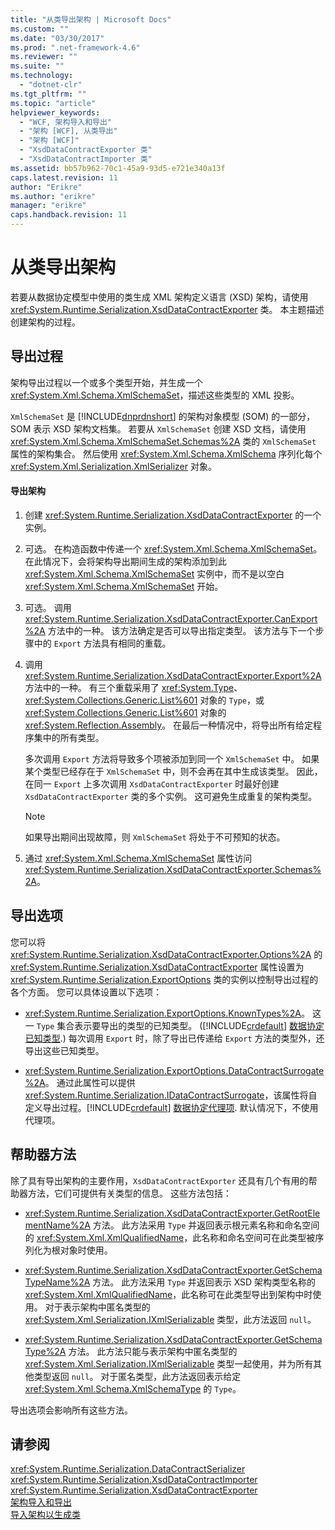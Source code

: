 ```yaml
---
title: "从类导出架构 | Microsoft Docs"
ms.custom: ""
ms.date: "03/30/2017"
ms.prod: ".net-framework-4.6"
ms.reviewer: ""
ms.suite: ""
ms.technology: 
  - "dotnet-clr"
ms.tgt_pltfrm: ""
ms.topic: "article"
helpviewer_keywords: 
  - "WCF, 架构导入和导出"
  - "架构 [WCF], 从类导出"
  - "架构 [WCF]"
  - "XsdDataContractExporter 类"
  - "XsdDataContractImporter 类"
ms.assetid: bb57b962-70c1-45a9-93d5-e721e340a13f
caps.latest.revision: 11
author: "Erikre"
ms.author: "erikre"
manager: "erikre"
caps.handback.revision: 11
---
```

# 从类导出架构
若要从数据协定模型中使用的类生成 XML 架构定义语言 \(XSD\) 架构，请使用 <xref:System.Runtime.Serialization.XsdDataContractExporter> 类。 本主题描述创建架构的过程。  
  
## 导出过程  
 架构导出过程以一个或多个类型开始，并生成一个 <xref:System.Xml.Schema.XmlSchemaSet>，描述这些类型的 XML 投影。  
  
 `XmlSchemaSet` 是 [!INCLUDE[dnprdnshort](../../../../includes/dnprdnshort-md.md)] 的架构对象模型 \(SOM\) 的一部分，SOM 表示 XSD 架构文档集。 若要从 `XmlSchemaSet` 创建 XSD 文档，请使用 <xref:System.Xml.Schema.XmlSchemaSet.Schemas%2A> 类的 `XmlSchemaSet` 属性的架构集合。 然后使用 <xref:System.Xml.Schema.XmlSchema> 序列化每个 <xref:System.Xml.Serialization.XmlSerializer> 对象。  
  
#### 导出架构  
  
1.  创建 <xref:System.Runtime.Serialization.XsdDataContractExporter> 的一个实例。  
  
2.  可选。 在构造函数中传递一个 <xref:System.Xml.Schema.XmlSchemaSet>。 在此情况下，会将架构导出期间生成的架构添加到此 <xref:System.Xml.Schema.XmlSchemaSet> 实例中，而不是以空白 <xref:System.Xml.Schema.XmlSchemaSet> 开始。  
  
3.  可选。 调用 <xref:System.Runtime.Serialization.XsdDataContractExporter.CanExport%2A> 方法中的一种。 该方法确定是否可以导出指定类型。 该方法与下一个步骤中的 `Export` 方法具有相同的重载。  
  
4.  调用 <xref:System.Runtime.Serialization.XsdDataContractExporter.Export%2A> 方法中的一种。 有三个重载采用了 <xref:System.Type>、<xref:System.Collections.Generic.List%601> 对象的 `Type`，或 <xref:System.Collections.Generic.List%601> 对象的 <xref:System.Reflection.Assembly>。 在最后一种情况中，将导出所有给定程序集中的所有类型。  
  
     多次调用 `Export` 方法将导致多个项被添加到同一个 `XmlSchemaSet` 中。 如果某个类型已经存在于 `XmlSchemaSet` 中，则不会再在其中生成该类型。 因此，在同一 `Export`  上多次调用 `XsdDataContractExporter` 时最好创建 `XsdDataContractExporter` 类的多个实例。 这可避免生成重复的架构类型。  
  
    > [!NOTE]
    >  如果导出期间出现故障，则 `XmlSchemaSet` 将处于不可预知的状态。  
  
5.  通过 <xref:System.Xml.Schema.XmlSchemaSet> 属性访问 <xref:System.Runtime.Serialization.XsdDataContractExporter.Schemas%2A>。  
  
## 导出选项  
 您可以将 <xref:System.Runtime.Serialization.XsdDataContractExporter.Options%2A> 的 <xref:System.Runtime.Serialization.XsdDataContractExporter> 属性设置为 <xref:System.Runtime.Serialization.ExportOptions> 类的实例以控制导出过程的各个方面。 您可以具体设置以下选项：  
  
-   <xref:System.Runtime.Serialization.ExportOptions.KnownTypes%2A>。 这一 `Type` 集合表示要导出的类型的已知类型。 \([!INCLUDE[crdefault](../../../../includes/crdefault-md.md)] [数据协定已知类型](../../../../docs/framework/wcf/feature-details/data-contract-known-types.md).\) 每次调用 `Export` 时，除了导出已传递给 `Export` 方法的类型外，还导出这些已知类型。  
  
-   <xref:System.Runtime.Serialization.ExportOptions.DataContractSurrogate%2A>。 通过此属性可以提供 <xref:System.Runtime.Serialization.IDataContractSurrogate>，该属性将自定义导出过程。[!INCLUDE[crdefault](../../../../includes/crdefault-md.md)] [数据协定代理项](../../../../docs/framework/wcf/extending/data-contract-surrogates.md). 默认情况下，不使用代理项。  
  
## 帮助器方法  
 除了具有导出架构的主要作用，`XsdDataContractExporter` 还具有几个有用的帮助器方法，它们可提供有关类型的信息。 这些方法包括：  
  
-   <xref:System.Runtime.Serialization.XsdDataContractExporter.GetRootElementName%2A> 方法。 此方法采用 `Type` 并返回表示根元素名称和命名空间的 <xref:System.Xml.XmlQualifiedName>，此名称和命名空间可在此类型被序列化为根对象时使用。  
  
-   <xref:System.Runtime.Serialization.XsdDataContractExporter.GetSchemaTypeName%2A> 方法。 此方法采用 `Type` 并返回表示 XSD 架构类型名称的 <xref:System.Xml.XmlQualifiedName>，此名称可在此类型导出到架构中时使用。 对于表示架构中匿名类型的 <xref:System.Xml.Serialization.IXmlSerializable> 类型，此方法返回 `null`。  
  
-   <xref:System.Runtime.Serialization.XsdDataContractExporter.GetSchemaType%2A> 方法。 此方法只能与表示架构中匿名类型的 <xref:System.Xml.Serialization.IXmlSerializable> 类型一起使用，并为所有其他类型返回 `null`。 对于匿名类型，此方法返回表示给定 <xref:System.Xml.Schema.XmlSchemaType> 的 `Type`。  
  
 导出选项会影响所有这些方法。  
  
## 请参阅  
 <xref:System.Runtime.Serialization.DataContractSerializer>   
 <xref:System.Runtime.Serialization.XsdDataContractImporter>   
 <xref:System.Runtime.Serialization.XsdDataContractExporter>   
 [架构导入和导出](../../../../docs/framework/wcf/feature-details/schema-import-and-export.md)   
 [导入架构以生成类](../../../../docs/framework/wcf/feature-details/importing-schema-to-generate-classes.md)